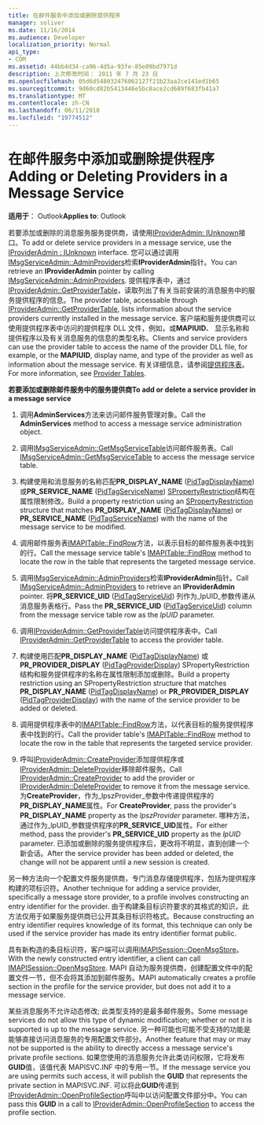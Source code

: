 ```yaml
---
title: 在邮件服务中添加或删除提供程序
manager: soliver
ms.date: 11/16/2014
ms.audience: Developer
localization_priority: Normal
api_type:
- COM
ms.assetid: 44bb4d34-ca96-4d5a-93fe-85e09bd7971d
description: 上次修改时间： 2011 年 7 月 23 日
ms.openlocfilehash: 05d6d548032476062127f21b23aa2ce141ed1b65
ms.sourcegitcommit: 9d60cd82b5413446e5bc8ace2cd689f683fb41a7
ms.translationtype: MT
ms.contentlocale: zh-CN
ms.lasthandoff: 06/11/2018
ms.locfileid: "19774512"
---
```

# <a name="adding-or-deleting-providers-in-a-message-service"></a><span data-ttu-id="89f84-103">在邮件服务中添加或删除提供程序</span><span class="sxs-lookup"><span data-stu-id="89f84-103">Adding or Deleting Providers in a Message Service</span></span>

  
  
<span data-ttu-id="89f84-104">**适用于**： Outlook</span><span class="sxs-lookup"><span data-stu-id="89f84-104">**Applies to**: Outlook</span></span> 
  
<span data-ttu-id="89f84-105">若要添加或删除的消息服务服务提供商，请使用[IProviderAdmin: IUnknown](iprovideradminiunknown.md)接口。</span><span class="sxs-lookup"><span data-stu-id="89f84-105">To add or delete service providers in a message service, use the [IProviderAdmin : IUnknown](iprovideradminiunknown.md) interface.</span></span> <span data-ttu-id="89f84-106">您可以通过调用[IMsgServiceAdmin::AdminProviders](imsgserviceadmin-adminproviders.md)检索**IProviderAdmin**指针。</span><span class="sxs-lookup"><span data-stu-id="89f84-106">You can retrieve an **IProviderAdmin** pointer by calling [IMsgServiceAdmin::AdminProviders](imsgserviceadmin-adminproviders.md).</span></span> <span data-ttu-id="89f84-107">提供程序表中，通过[IProviderAdmin::GetProviderTable](iprovideradmin-getprovidertable.md)，读取列出了有关当前安装的消息服务中的服务提供程序的信息。</span><span class="sxs-lookup"><span data-stu-id="89f84-107">The provider table, accessable through [IProviderAdmin::GetProviderTable](iprovideradmin-getprovidertable.md), lists information about the service providers currently installed in the message service.</span></span> <span data-ttu-id="89f84-108">客户端和服务提供商可以使用提供程序表中访问的提供程序 DLL 文件，例如，或**MAPIUID**、 显示名称和提供程序以及有关消息服务的信息的类型名称。</span><span class="sxs-lookup"><span data-stu-id="89f84-108">Clients and service providers can use the provider table to access the name of the provider DLL file, for example, or the **MAPIUID**, display name, and type of the provider as well as information about the message service.</span></span> <span data-ttu-id="89f84-109">有关详细信息，请参阅[提供程序表](provider-tables.md)。</span><span class="sxs-lookup"><span data-stu-id="89f84-109">For more information, see [Provider Tables](provider-tables.md).</span></span>
  
 <span data-ttu-id="89f84-110">**若要添加或删除邮件服务中的服务提供商**</span><span class="sxs-lookup"><span data-stu-id="89f84-110">**To add or delete a service provider in a message service**</span></span>
  
1. <span data-ttu-id="89f84-111">调用**AdminServices**方法来访问邮件服务管理对象。</span><span class="sxs-lookup"><span data-stu-id="89f84-111">Call the **AdminServices** method to access a message service administration object.</span></span> 
    
2. <span data-ttu-id="89f84-112">调用[IMsgServiceAdmin::GetMsgServiceTable](imsgserviceadmin-getmsgservicetable.md)访问邮件服务表。</span><span class="sxs-lookup"><span data-stu-id="89f84-112">Call [IMsgServiceAdmin::GetMsgServiceTable](imsgserviceadmin-getmsgservicetable.md) to access the message service table.</span></span> 
    
3. <span data-ttu-id="89f84-113">构建使用和消息服务的名称匹配**PR_DISPLAY_NAME** ([PidTagDisplayName](pidtagdisplayname-canonical-property.md)) 或**PR_SERVICE_NAME** ([PidTagServiceName](pidtagservicename-canonical-property.md)) [SPropertyRestriction](spropertyrestriction.md)结构在属性限制修改。</span><span class="sxs-lookup"><span data-stu-id="89f84-113">Build a property restriction using an [SPropertyRestriction](spropertyrestriction.md) structure that matches **PR_DISPLAY_NAME** ([PidTagDisplayName](pidtagdisplayname-canonical-property.md)) or **PR_SERVICE_NAME** ([PidTagServiceName](pidtagservicename-canonical-property.md)) with the name of the message service to be modified.</span></span> 
    
4. <span data-ttu-id="89f84-114">调用邮件服务表[IMAPITable::FindRow](imapitable-findrow.md)方法，以表示目标的邮件服务表中找到的行。</span><span class="sxs-lookup"><span data-stu-id="89f84-114">Call the message service table's [IMAPITable::FindRow](imapitable-findrow.md) method to locate the row in the table that represents the targeted message service.</span></span> 
    
5. <span data-ttu-id="89f84-115">调用[IMsgServiceAdmin::AdminProviders](imsgserviceadmin-adminproviders.md)检索**IProviderAdmin**指针。</span><span class="sxs-lookup"><span data-stu-id="89f84-115">Call [IMsgServiceAdmin::AdminProviders](imsgserviceadmin-adminproviders.md) to retrieve an **IProviderAdmin** pointer.</span></span> <span data-ttu-id="89f84-116">将**PR_SERVICE_UID** ([PidTagServiceUid](pidtagserviceuid-canonical-property.md)) 列作为_lpUID_参数传递从消息服务表格行。</span><span class="sxs-lookup"><span data-stu-id="89f84-116">Pass the **PR_SERVICE_UID** ([PidTagServiceUid](pidtagserviceuid-canonical-property.md)) column from the message service table row as the  _lpUID_ parameter.</span></span> 
    
6. <span data-ttu-id="89f84-117">调用[IProviderAdmin::GetProviderTable](iprovideradmin-getprovidertable.md)访问提供程序表中。</span><span class="sxs-lookup"><span data-stu-id="89f84-117">Call [IProviderAdmin::GetProviderTable](iprovideradmin-getprovidertable.md) to access the provider table.</span></span> 
    
7. <span data-ttu-id="89f84-118">构建使用匹配**PR_DISPLAY_NAME** ([PidTagDisplayName](pidtagdisplayname-canonical-property.md)) 或**PR_PROVIDER_DISPLAY** ([PidTagProviderDisplay](pidtagproviderdisplay-canonical-property.md)) SPropertyRestriction 结构和服务提供程序的名称在属性限制添加或删除。</span><span class="sxs-lookup"><span data-stu-id="89f84-118">Build a property restriction using an SPropertyRestriction structure that matches **PR_DISPLAY_NAME** ([PidTagDisplayName](pidtagdisplayname-canonical-property.md)) or **PR_PROVIDER_DISPLAY** ([PidTagProviderDisplay](pidtagproviderdisplay-canonical-property.md)) with the name of the service provider to be added or deleted.</span></span> 
    
8. <span data-ttu-id="89f84-119">调用提供程序表中的[IMAPITable::FindRow](imapitable-findrow.md)方法，以代表目标的服务提供程序表中找到的行。</span><span class="sxs-lookup"><span data-stu-id="89f84-119">Call the provider table's [IMAPITable::FindRow](imapitable-findrow.md) method to locate the row in the table that represents the targeted service provider.</span></span> 
    
9. <span data-ttu-id="89f84-120">呼叫[IProviderAdmin::CreateProvider](iprovideradmin-createprovider.md)添加提供程序或[IProviderAdmin::DeleteProvider](iprovideradmin-deleteprovider.md)移除邮件服务。</span><span class="sxs-lookup"><span data-stu-id="89f84-120">Call [IProviderAdmin::CreateProvider](iprovideradmin-createprovider.md) to add the provider or [IProviderAdmin::DeleteProvider](iprovideradmin-deleteprovider.md) to remove it from the message service.</span></span> <span data-ttu-id="89f84-121">为**CreateProvider**，作为_lpszProvider_参数中传递提供程序的**PR_DISPLAY_NAME**属性。</span><span class="sxs-lookup"><span data-stu-id="89f84-121">For **CreateProvider**, pass the provider's **PR_DISPLAY_NAME** property as the  _lpszProvider_ parameter.</span></span> <span data-ttu-id="89f84-122">哪种方法，通过作为_lpUID_参数提供程序的**PR_SERVICE_UID**属性。</span><span class="sxs-lookup"><span data-stu-id="89f84-122">For either method, pass the provider's **PR_SERVICE_UID** property as the  _lpUID_ parameter.</span></span> <span data-ttu-id="89f84-123">已添加或删除的服务提供程序后，更改将不明显，直到创建一个新会话。</span><span class="sxs-lookup"><span data-stu-id="89f84-123">After the service provider has been added or deleted, the change will not be apparent until a new session is created.</span></span> 
    
<span data-ttu-id="89f84-124">另一种方法向一个配置文件服务提供商，专门消息存储提供程序，包括为提供程序构建的项标识符。</span><span class="sxs-lookup"><span data-stu-id="89f84-124">Another technique for adding a service provider, specifically a message store provider, to a profile involves constructing an entry identifier for the provider.</span></span> <span data-ttu-id="89f84-125">由于构建条目标识符要求的其格式的知识，此方法仅用于如果服务提供商已公开其条目标识符格式。</span><span class="sxs-lookup"><span data-stu-id="89f84-125">Because constructing an entry identifier requires knowledge of its format, this technique can only be used if the service provider has made its entry identifier format public.</span></span> 
  
<span data-ttu-id="89f84-126">具有新构造的条目标识符，客户端可以调用[IMAPISession::OpenMsgStore](imapisession-openmsgstore.md)。</span><span class="sxs-lookup"><span data-stu-id="89f84-126">With the newly constructed entry identifier, a client can call [IMAPISession::OpenMsgStore](imapisession-openmsgstore.md).</span></span> <span data-ttu-id="89f84-127">MAPI 自动为服务提供商，创建配置文件中的配置文件一节，但不会将其添加到邮件服务。</span><span class="sxs-lookup"><span data-stu-id="89f84-127">MAPI automatically creates a profile section in the profile for the service provider, but does not add it to a message service.</span></span> 
  
<span data-ttu-id="89f84-128">某些消息服务不允许动态修改; 此类型支持的是最多邮件服务。</span><span class="sxs-lookup"><span data-stu-id="89f84-128">Some message services do not allow this type of dynamic modification; whether or not it is supported is up to the message service.</span></span> <span data-ttu-id="89f84-129">另一种可能也可能不受支持的功能是能够直接访问消息服务的专用配置文件部分。</span><span class="sxs-lookup"><span data-stu-id="89f84-129">Another feature that may or may not be supported is the ability to directly access a message service's private profile sections.</span></span> <span data-ttu-id="89f84-130">如果您使用的消息服务允许此类访问权限，它将发布**GUID**值，该值代表 MAPISVC.INF 中的专用一节。</span><span class="sxs-lookup"><span data-stu-id="89f84-130">If the message service you are using permits such access, it will publish the **GUID** that represents the private section in MAPISVC.INF.</span></span> <span data-ttu-id="89f84-131">可以将此**GUID**传递到[IProviderAdmin::OpenProfileSection](iprovideradmin-openprofilesection.md)呼叫中以访问配置文件部分中。</span><span class="sxs-lookup"><span data-stu-id="89f84-131">You can pass this **GUID** in a call to [IProviderAdmin::OpenProfileSection](iprovideradmin-openprofilesection.md) to access the profile section.</span></span> 
  

